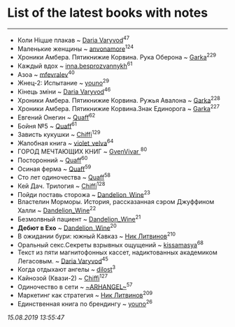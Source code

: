 # List of the latest books with notes
---

* Коли Ніцше плакав ~ [Daria Varyvod](users/829/829893410524253-facebook)<sup>47</sup>
* Маленькие женщины ~ [anvonamore](users/595/5957175-vkontakte)<sup>124</sup>
* Хроники Амбера. Пятикнижие Корвина. Рука Оберона ~ [Garka](users/115/115753719718250012620-google)<sup>229</sup>
* Каждый вдох ~ [inna.besprozvannykh](users/733/73323849-yandex)<sup>61</sup>
* Азоа ~ [mfevralev](users/140/140966150-vkontakte)<sup>40</sup>
* Жнец-2: Испытание ~ [youno](users/302/302928912-vkontakte)<sup>29</sup>
* Кінець зміни ~ [Daria Varyvod](users/829/829893410524253-facebook)<sup>46</sup>
* Хроники Амбера. Пятикнижие Корвина. Ружья Авалона ~ [Garka](users/115/115753719718250012620-google)<sup>228</sup>
* Хроники Амбера. Пятикнижие Корвина.Знак Единорога ~ [Garka](users/115/115753719718250012620-google)<sup>227</sup>
* Евгений Онегин ~ [Quaff](users/122/12267158-vkontakte)<sup>62</sup>
* Бойня №5 ~ [Quaff](users/122/12267158-vkontakte)<sup>61</sup>
* Зависть кукушки ~ [Chiffi](users/105/105831994080785626680-google)<sup>129</sup>
* Жалобная книга ~ [violet_velva](users/116/116961712580551399099-google)<sup>64</sup>
* ГОРОД МЕЧТАЮЩИХ КНИГ ~ [GvenVivar ](users/158/158266434925901-facebook)<sup>80</sup>
* Посторонний ~ [Quaff](users/122/12267158-vkontakte)<sup>60</sup>
* Осиная ферма ~ [Quaff](users/122/12267158-vkontakte)<sup>59</sup>
* Сто лет одиночества ~ [Quaff](users/122/12267158-vkontakte)<sup>58</sup>
* Кей Дач. Трилогия ~ [Chiffi](users/105/105831994080785626680-google)<sup>128</sup>
* Пойди поставь сторожа ~ [Dandelion_Wine](users/586/58602788-vkontakte)<sup>23</sup>
* Властелин Морморы. История, рассказанная сэром Джуффином Халли ~ [Dandelion_Wine](users/586/58602788-vkontakte)<sup>22</sup>
* Безмолвный пациент ~ [Dandelion_Wine](users/586/58602788-vkontakte)<sup>21</sup>
* ****Дебют в Ехо**** ~ [Dandelion_Wine](users/586/58602788-vkontakte)<sup>20</sup>
* В ожидании бури: южный Кавказ ~ [Ник Литвинов](users/241/241974816-vkontakte)<sup>210</sup>
* Оральный секс.Секреты взрывных ощущений ~ [kissamasya](users/684/68439978-vkontakte)<sup>68</sup>
* Текст из пяти магнитофонных кассет, надиктованных академиком Легасовым. ~ [Daria Varyvod](users/829/829893410524253-facebook)<sup>45</sup>
* Когда отдыхают ангелы ~ [dilost](users/102/10206471247373307-facebook)<sup>3</sup>
* Кайнозой (Квази-2) ~ [Chiffi](users/105/105831994080785626680-google)<sup>127</sup>
* Одиночество в сети ~ [~ARHANGEL~](users/642/64251996-vkontakte)<sup>57</sup>
* Маркетинг как стратегия ~ [Ник Литвинов](users/241/241974816-vkontakte)<sup>209</sup>
* Единственная книга по брендингу ~ [youno](users/302/302928912-vkontakte)<sup>26</sup>


_15.08.2019 13:55:47_
